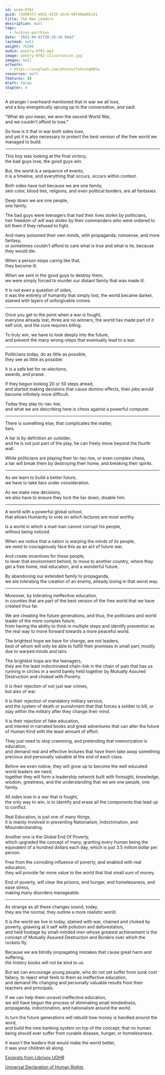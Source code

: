 ```yaml
---
id: poem-0762
guid: 73d983f2-ed31-4235-a5c6-90f40a605141
title: The New Leaders
description: null
tags:
  - furkies-purrkies
date: '2022-04-01T20:18:36.944Z'
lastmod: null
weight: 76200
audio: poetry-0762.mp3
image: poetry-0762-illustration.jpg
images: null
artwork:
  - https://unsplash.com/photos/tnhta3qKQtw
resources: null
features: {}
draft: false
chapter: 4
---
```


A stranger I overheard mentioned that in war we all lose,\
and a boy energetically sprung up to the conversation, and said:

"What do you mean, we won the second World War,\
and we couldn't afford to lose."

So how is it that in war both sides lose,\
and yet it is also necessary to protect the best version of the free world we managed to build.

---

This boy was looking at the final victory,\
the bad guys lose, the good guys win.

But, the world is a sequence of events,\
it is a timeline, and everything that occurs, occurs within context.

Both sides have lost because we are one family,\
skin color, blood ties, religions, and even political borders, are all fantasies.

Deep down we are one people,\
one family.

The bad guys were teenagers that had their lives stolen by politicians,\
heir freedom of will was stolen by their commanders who were ordered to kill them if they refused to fight.

And many poisoned their own minds, with propaganda, nonsense, and more fantasy,\
or sometimes couldn't afford to care what is true and what is lie, because they would die.

When a person stops caring like that,\
they become ill.

When we sent in the good guys to destroy them,\
we were simply forced to murder our distant family that was made ill.

It is not even a question of sides,\
it was the entirety of humanity that simply lost, the world became darker, stained with layers of unforgivable crimes.

---

Once you get to the point when a war is fought,\
everyone already lost, three are no winners, the world has made part of it self sick, and the cure requires killing.

To truly win, we have to look deeply into the future,\
and prevent the many wrong-steps that eventually lead to a war.

---

Politicians today, do as little as possible,\
they see as little as possible.

It is a safe bet for re-elections,\
awards, and praise.

If they begun looking 20 or 50 steps ahead,\
and started making decisions that cause domino effects, their jobs would become infinitely more difficult.

Today they play tic-tac-toe,\
and what we are describing here is chess against a powerful computer.

---

There is something else, that complicates the matter,\
liars.

A liar is by definition an outsider,\
and he is not just part of the play, he can freely move beyond the fourth wall.

While politicians are playing their tic-tac-toe, or even complex chess,\
a liar will break them by destroying their home, and breaking their spirits.

---

As we learn to build a better future,\
we have to take liars under consideration.

As we make new decisions,\
we also have to ensure they lock the liar down, disable him.

---

A world with a powerful global school,\
that allows Humanity to vote on which lectures are most worthy.

Is a world in which a mad man cannot corrupt his people,\
without being noticed.

When we notice that a nation is warping the minds of its people,\
we need to courageously face this as an act of future war.

And create incentives for these people,\
to lever that environment behind, to move to another country, where they get a free home, real education, and a wonderful future.

By abandoning our extended family to propaganda,\
we are tolerating the creation of an enemy, already losing in that worst way.

---

Moreover, by tolerating ineffective education,\
in counties that are part of the best version of the free world that we have created thus far.

We are cheating the future generations, and thus, the politicians and world leader of the more complex future,\
from having the ability to think in multiple steps and identify prevention as the real way to move forward towards a more peaceful world.

The brightest hope we have for change, are not leaders,\
best of whom will only be able to fulfill their promises in small part, mostly due to warped minds and lairs.

The brightest hope are the teenagers,\
they are the least indoctrinated chain-link in the chain of pain that has us running in circles in a world barely held together by Mutually Assured Destruction and choked with Poverty.

It is their rejection of not just war crimes,\
but also of war.

It is their rejection of mandatory military service,\
and the system of death or punishment that that forces a soldier to kill, or stay within the military after they change their mind.

It is their rejection of fake education,\
and interest in narrated books and great adventures that can alter the future of Human Kind with the least amount of effort.

They just need to stop cramming, and pretending that memorization is education,\
and demand real and effective lectures that have them take away something precious and personally valuable at the end of each class.

Before we even notice, they will grow up to become the well educated world leaders we need,\
together they will form a leadership network built with foresight, knowledge, wisdom, greatness, and the understanding that we are one people, one family.

All sides lose in a war that is fought,\
the only way to win, is to identify and erase all the components that lead up to conflict.

Real Education, is just one of many things,\
it is mainly involved in preventing Nationalism, Indoctrination, and Misunderstanding.

Another one is the Global End Of Poverty,\
which upgraded the concept of many, granting every human being the equivalent of a hundred dollars each day, which is just 3.5 million dollar per person.

Free from the corroding influence of poverty, and enabled with real education,\
they will provide far more value to the world that that small sum of money.

End of poverty, will clear the prisons, end hunger, end homelessness, and ease stress,\
making many disorders manageable.

---

As strange as all these changes sound, today,\
they are the normal, they outline a more realistic world.

It is the world we live in today, stained with war, chained and choked by poverty, gnawing at it self with pollution and deforestation,\
and held hostage by small-minded men whose greatest achievement is the concept of Mutually Assured Destruction and Borders over which the rockets fly.

Because we are blindly propagating mistakes that cause great harm and suffering,\
the history books will not be kind to us.

But we can encourage young people, who do not yet suffer from sunk cost fallacy, to reject what feels to them as ineffective education,\
and demand life changing and personally valuable results from their teachers and principals.

If we can help them unravel ineffective education,\
we will have begun the process of eliminating small mindedness, propaganda, indoctrination, and nationalism around the world.

In turn the future generations will rebuild how money is handled around the word,\
and build the new banking system on top of the concept; that no human being should ever suffer from curable disease, hunger, or homelessness.

It wasn't the leaders that would make the world better,\
it was your children all along.

[Excerpts from Librivox UDHR](https://librivox.org/the-universal-declaration-of-human-rights-by-the-united-nations/)

[Universal Declaration of Human Rights](https://en.wikipedia.org/wiki/Universal_Declaration_of_Human_Rights)

